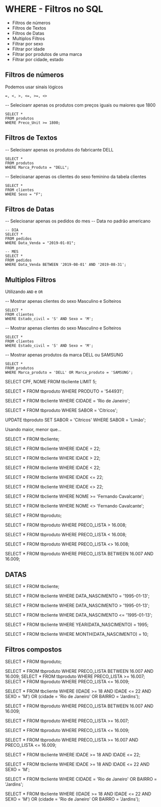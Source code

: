 # WHERE - Filtros no SQL

- Filtros de números
- Filtros de Textos
- Filtros de Datas
- Multiplos Filtros
- Filtrar por sexo
- Filtrar por idade
- Filtrar por produtos de uma marca
- Filtrar por cidade, estado

## Filtros de números

Podemos usar sinais lógicos

`=, <, >, <=, >=, <>`

-- Selecioanr apenas os produtos com preços iguais ou maiores que 1800

    SELECT *
    FROM produtos
    WHERE Preco_Unit >= 1800;

## Filtros de Textos

-- Selecioanr apenas os produtos do fabricante DELL

    SELECT *
    FROM produtos
    WHERE Marca_Produto = "DELL";

-- Selecioanar apenas os clientes do sexo feminino da tabela clientes
    
    SELECT *
    FROM clientes
    WHERE Sexo = "F";

## Filtros de Datas

-- Selecioanar apenas os pedidos do mes
-- Data no padrão americano

    -- DIA
    SELECT *
    FROM pedidos
    WHERE Data_Venda = "2019-01-01";

    -- MES
    SELECT * 
    FROM pedidos 
    WHERE Data_Venda BETWEEN '2019-08-01' AND '2019-08-31';


## Multiplos Filtros

Utilizando `AND` e `OR`

-- Mostrar apenas clientes do sexo Masculino e Solteiros
    
    SELECT * 
    FROM clientes
    WHERE Estado_civil = 'S' AND Sexo = 'M'; 

-- Mostrar apenas clientes do sexo Masculino e Solteiros
    
    SELECT * 
    FROM clientes
    WHERE Estado_civil = 'S' AND Sexo = 'M'; 

-- Mostrar apenas produtos da marca DELL ou SAMSUNG
    
    SELECT * 
    FROM produtos
    WHERE Marca_produto = 'DELL' OR Marca_produto = 'SAMSUNG';


SELECT CPF, NOME FROM tbcliente LIMIT 5;

SELECT * FROM tbproduto WHERE PRODUTO = '544931';

SELECT * FROM tbcliente WHERE CIDADE = 'Rio de Janeiro';

SELECT * FROM tbproduto WHERE SABOR = 'Cítricos';

UPDATE tbproduto SET SABOR = 'Cítricos' WHERE SABOR = 'Limão';

Usando maior, menor que...

SELECT * FROM tbcliente;

SELECT * FROM tbcliente WHERE IDADE = 22;

SELECT * FROM tbcliente WHERE IDADE > 22;

SELECT * FROM tbcliente WHERE IDADE < 22;

SELECT * FROM tbcliente WHERE IDADE <= 22;

SELECT * FROM tbcliente WHERE IDADE <> 22;

SELECT * FROM tbcliente WHERE NOME >= 'Fernando Cavalcante';

SELECT * FROM tbcliente WHERE NOME <> 'Fernando Cavalcante';

SELECT * FROM tbproduto;

SELECT * FROM tbproduto WHERE PRECO_LISTA > 16.008;

SELECT * FROM tbproduto WHERE PRECO_LISTA < 16.008;

SELECT * FROM tbproduto WHERE PRECO_LISTA <> 16.008;

SELECT * FROM tbproduto WHERE PRECO_LISTA BETWEEN 16.007 AND 16.009;

## DATAS

SELECT * FROM tbcliente;

SELECT * FROM tbcliente WHERE DATA_NASCIMENTO = '1995-01-13';

SELECT * FROM tbcliente WHERE DATA_NASCIMENTO > '1995-01-13';

SELECT * FROM tbcliente WHERE DATA_NASCIMENTO <= '1995-01-13';

SELECT * FROM tbcliente WHERE YEAR(DATA_NASCIMENTO) = 1995;

SELECT * FROM tbcliente WHERE MONTH(DATA_NASCIMENTO) = 10;


## Filtros compostos

SELECT * FROM tbproduto;

SELECT * FROM tbproduto WHERE PRECO_LISTA BETWEEN 16.007 AND 16.009;
SELECT * FROM tbproduto WHERE PRECO_LISTA >= 16.007;
SELECT * FROM tbproduto WHERE PRECO_LISTA <= 16.009;

SELECT * FROM tbcliente WHERE (IDADE >= 18 AND IDADE <= 22 AND SEXO = 'M')
 OR (cidade = 'Rio de Janeiro' OR BAIRRO = 'Jardins');

SELECT * FROM tbproduto WHERE PRECO_LISTA BETWEEN 16.007 AND 16.009;

SELECT * FROM tbproduto WHERE PRECO_LISTA >= 16.007;

SELECT * FROM tbproduto WHERE PRECO_LISTA <= 16.009;

SELECT * FROM tbproduto WHERE PRECO_LISTA >= 16.007 AND PRECO_LISTA <= 16.009;

SELECT * FROM tbcliente WHERE IDADE >= 18 AND IDADE <= 22;

SELECT * FROM tbcliente WHERE IDADE >= 18 AND IDADE <= 22 AND SEXO = 'M';

SELECT * FROM tbcliente WHERE CIDADE = 'Rio de Janeiro' OR BAIRRO = 'Jardins';

SELECT * FROM tbcliente WHERE (IDADE >= 18 AND IDADE <= 22 AND SEXO = 'M') OR (cidade = 'Rio de Janeiro' OR BAIRRO = 'Jardins');